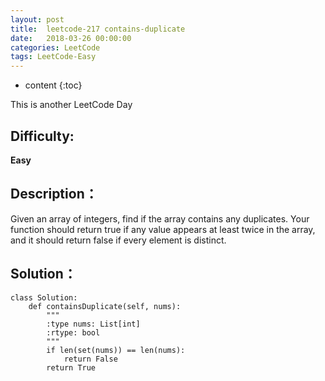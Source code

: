 ```yaml
---
layout: post
title:  leetcode-217 contains-duplicate
date:   2018-03-26 00:00:00
categories: LeetCode
tags: LeetCode-Easy
---
```


* content
{:toc}

This is another LeetCode Day

## Difficulty:

**Easy**

## Description：

Given an array of integers, find if the array contains any duplicates. 
Your function should return true if any value appears at least twice 
in the array, and it should return false if every element is distinct.

## Solution：

```
class Solution:
    def containsDuplicate(self, nums):
        """
        :type nums: List[int]
        :rtype: bool
        """
        if len(set(nums)) == len(nums):
            return False
        return True

```